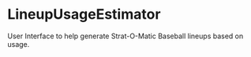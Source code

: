 # LineupUsageEstimator
User Interface to help generate Strat-O-Matic Baseball lineups based on usage.

